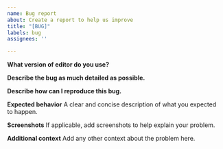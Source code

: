 ```yaml
---
name: Bug report
about: Create a report to help us improve
title: "[BUG]"
labels: bug
assignees: ''

---
```


**What version of editor do you use?**

**Describe the bug as much detailed as possible.**

**Describe how can I reproduce this bug.**

**Expected behavior**
A clear and concise description of what you expected to happen.

**Screenshots**
If applicable, add screenshots to help explain your problem.

**Additional context**
Add any other context about the problem here.
